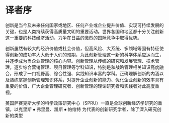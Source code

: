 # 译者序

创新是当今及未来任何国家或地区、任何产业或企业提升价值、实现可持续发展的关键，也是人类持续获得高质量文明的重要活动。世界各国和地区都十分关注创新这一重要的科技经济活动，力争在日益的激烈的国际竞争中取得优势。

创新虽然有较大的经济价值或社会价值，但高风险、大系统、多领域等固有特征使得创新的成功率大大低于人们的预期，为此创新管理这一新的科学体系应运而生，并逐步成为当企业管理的核心内容。创新管理从传统的研究和发展管理、技术管理，逐步综合营销管理、项目管理等学科知识，特别是和战略管理相关知识高度融合，形成了一门视野高、综合性强、实践知识丰富的学科。正确理解创新的内涵以及熟练掌握创新管理知识体系，对提升企业创新的能力、优化企业创新的效率具有重要的价值，广大企业管理研究者、创新管理的理论研究者和实践者对此高度重视。

英国萨赛克斯大学的科学政策研究中心（SPRU）一直是全球创新经济学研究的重镇，以克里斯 &spades; 弗里曼、凯斯 &spades; 帕维特 为代表的创新研究学者，除了深入研究创新的类型
